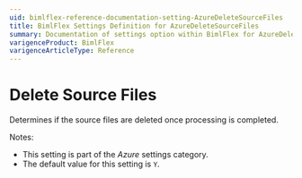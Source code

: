 ```yaml
---
uid: bimlflex-reference-documentation-setting-AzureDeleteSourceFiles
title: BimlFlex Settings Definition for AzureDeleteSourceFiles
summary: Documentation of settings option within BimlFlex for AzureDeleteSourceFiles
varigenceProduct: BimlFlex
varigenceArticleType: Reference
---
```


# Delete Source Files

Determines if the source files are deleted once processing is completed.

Notes:

* This setting is part of the *Azure* settings category.
* The default value for this setting is `Y`.
